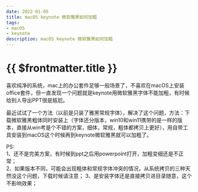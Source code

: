 ```yaml
---
date: 2022-01-05
title: macOS keynote 微软雅黑如何加粗
tags:
- macOS
- keynote
description: macOS keynote 微软雅黑如何加粗
---
```

# {{ $frontmatter.title }}

喜欢纯净的系统，mac上的办公套件足够一般场景了，不喜欢在macOS上安装office套件，但一直发现一个问题就是keynote用微软雅黑字体不能加粗，有时候给别人导出PPT很是尴尬。

最近试试了一个方法（以前是只装了雅黑常规字体），解决了这个问题，方法：下载微软雅黑粗体同时安装上（字体还分版本，win10和win11携带的是一样的版本，直接从win考是个不错的方案，细体，常规，粗体都拷贝上更好），用自带工具安装到macOS这个时候再到keynote微软雅黑就可以加粗了。

PS:  
   1、还不是完美方案，有时候到ppt之后用powerpoint打开，加粗变细还是不正常；  
   2、如果版本不同，可能会出现粗体和常规字体冲突的情况，从系统拷贝的三种天然没这个问题，下载时候请注意；
   3、是安装字体还是直接拷贝进目录随意，这个不影响效果；


